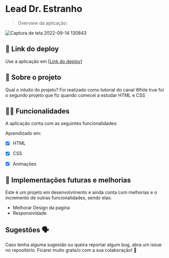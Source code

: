 # Lead Dr. Estranho
> Overview da aplicação:


![Captura de tela 2022-09-14 130843](https://user-images.githubusercontent.com/30334760/190206448-04f34234-21fb-4d7f-ab45-0e7ec25a4b6b.jpg)


## 📲 Link do deploy

Use a aplicação em [[Link do deploy](https://lukaspkl.github.io/LeadDr.estranho/)]

## 📑 Sobre o projeto

Qual o intuito do projeto? Foi realizado como  tutorial do canal While true foi o segundo projeto que fiz quando comecei a estudar HTML e CSS

## ✍🏻 Funcionalidades

A aplicação conta com as seguintes funcionalidades:

Aprendizado em:
- [X] HTML
- [X] CSS 
- [X] Animações


## 📆 Implementações futuras e melhorias

Este é um projeto em desenvolvimento e ainda conta com melhorias e o incremento de outras funcionalidades, sendo elas:

- Melhorar Design da pagina
- Responsividade




## Sugestões 🗣

Caso tenha alguma sugestão ou queira reportar algum bug, abra um issue no repositório. Ficarei muito grata/o com a sua colaboração! 🤝
